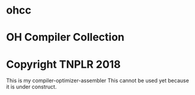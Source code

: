 # ohcc
# OH Compiler Collection
# Copyright TNPLR 2018
This is my compiler-optimizer-assembler
This cannot be used yet because it is under construct.
